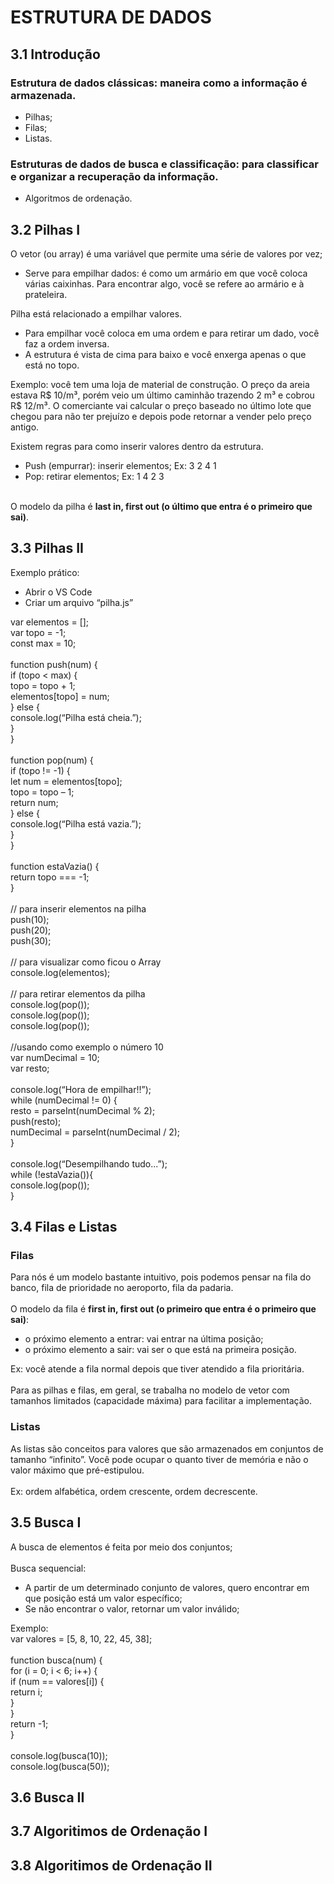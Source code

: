 # ESTRUTURA DE DADOS

## 3.1 Introdução

### Estrutura de dados clássicas: maneira como a informação é armazenada.
<ul>
  <li>Pilhas;</li>
  <li>Filas;</li>
  <li>Listas.</li>
</ul>

### Estruturas de dados de busca e classificação: para classificar e organizar a recuperação da informação.
<ul>
  <li>Algoritmos de ordenação.</li>
</ul>

## 3.2	Pilhas I

O vetor (ou array) é uma variável que permite uma série de valores por vez;
<ul>
  <li>Serve para empilhar dados: é como um armário em que você coloca várias caixinhas. Para encontrar algo, você se refere ao armário e à prateleira.</li>
</ul>

Pilha está relacionado a empilhar valores. 
<ul>
  <li>Para empilhar você coloca em uma ordem e para retirar um dado, você faz a ordem inversa.</li>
  <li>A estrutura é vista de cima para baixo e você enxerga apenas o que está no topo.</li>
</ul>

Exemplo: você tem uma loja de material de construção. O preço da areia estava R$ 10/m³, porém veio um último caminhão trazendo 2 m³ e cobrou R$ 12/m³. O comerciante vai calcular o preço baseado no último lote que chegou para não ter prejuízo e depois pode retornar a vender pelo preço antigo. 

Existem regras para como inserir valores dentro da estrutura.
<ul>
  <li>Push (empurrar): inserir elementos; Ex: 3 2 4 1</li> 
  <li>Pop: retirar elementos; Ex: 1 4 2 3</li>
</ul>
<br>O modelo da pilha é <strong>last in, first out (o último que entra é o primeiro que sai)</strong>.
<br>

## 3.3	Pilhas II

Exemplo prático:
<ul>
  <li>Abrir o VS Code</li>
  <li>Criar um arquivo “pilha.js”</li>
</ul>
var elementos = [];
<br>var topo = -1;
<br>const max = 10;
<br>
<br>function push(num) {
	<br>if (topo < max) {
		<br>topo = topo + 1;
		<br>elementos[topo] = num;
<br>} else {
	<br>console.log(“Pilha está cheia.”);
<br>}
<br>}
<br>
<br>function pop(num) {
	<br>if (topo != -1) {
		<br>let num = elementos[topo];
		<br>topo = topo – 1;
		<br>return num;
<br>} else {
	<br>console.log(“Pilha está vazia.”);
<br>}
<br>}
<br>
<br>function estaVazia() {
<br>return topo === -1;
<br>}
<br>
<br>// para inserir elementos na pilha
<br>push(10);
<br>push(20);
<br>push(30);
<br>
<br>// para visualizar como ficou o Array
<br>
console.log(elementos);
<br>
<br>// para retirar elementos da pilha
<br>console.log(pop());
<br>console.log(pop());
<br>console.log(pop());
<br>
<br>//usando como exemplo o número 10
<br>var numDecimal = 10;
<br>var resto;
<br>
<br>console.log(“Hora de empilhar!!”);
<br>while (numDecimal != 0) {
	<br>resto = parseInt(numDecimal % 2);
	<br>push(resto);
	<br>numDecimal = parseInt(numDecimal / 2);
<br>}
<br>
<br>console.log(“Desempilhando tudo...”);
<br>while (!estaVazia()){
	<br>console.log(pop());
<br>}
<br>

## 3.4	Filas e Listas

### Filas
Para nós é um modelo bastante intuitivo, pois podemos pensar na fila do banco, fila de prioridade no aeroporto, fila da padaria. 
<br>
<br>O modelo da fila é <strong>first in, first out (o primeiro que entra é o primeiro que sai)</strong>:
<ul>
	<li>o próximo elemento a entrar: vai entrar na última posição;</li>
	<li>o próximo elemento a sair: vai ser o que está na primeira posição.</li>
</ul>
Ex: você atende a fila normal depois que tiver atendido a fila prioritária.
<br>
<br>Para as pilhas e filas, em geral, se trabalha no modelo de vetor com tamanhos limitados (capacidade máxima) para facilitar a implementação.

### Listas

As listas são conceitos para valores que são armazenados em conjuntos de tamanho “infinito”. Você pode ocupar o quanto tiver de memória e não o valor máximo que pré-estipulou. 
<br>
<br>Ex: ordem alfabética, ordem crescente, ordem decrescente.

## 3.5	Busca I

A busca de elementos é feita por meio dos conjuntos;
<br>
<br>Busca sequencial:
<ul>
	<li>A partir de um determinado conjunto de valores, quero encontrar em que posição está um valor específico;</li>
	<li>Se não encontrar o valor, retornar um valor inválido;</li>
</ul>
Exemplo:
<br> var valores = [5, 8, 10, 22, 45, 38];
<br> 
<br> function busca(num) {
<br> 	for (i = 0; i < 6; i++) {
<br> 		if (num == valores[i]) {
<br> 			return i;
<br> 		}
<br> 	}
<br> 	return -1;
<br> }
<br> 
<br> console.log(busca(10));
<br> console.log(busca(50));

## 3.6	Busca II


## 3.7	Algoritimos de Ordenação I


## 3.8	Algoritimos de Ordenação II


